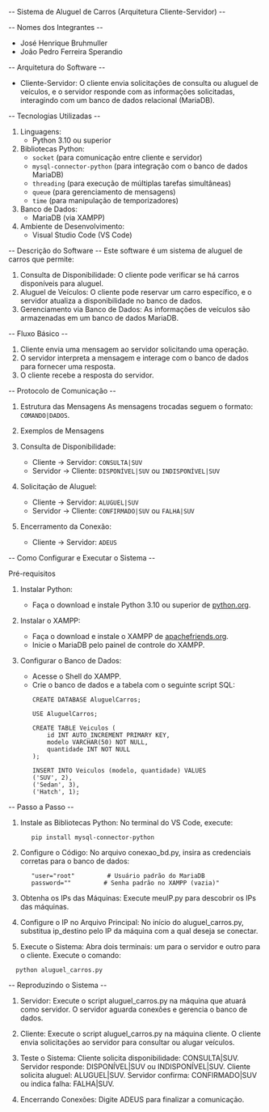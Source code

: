 -- Sistema de Aluguel de Carros (Arquitetura Cliente-Servidor) --

-- Nomes dos Integrantes --
- José Henrique Bruhmuller
- João Pedro Ferreira Sperandio 

-- Arquitetura do Software --
- Cliente-Servidor: O cliente envia solicitações de consulta ou aluguel de veículos, e o servidor responde com as informações solicitadas, interagindo com um banco de dados relacional (MariaDB).

-- Tecnologias Utilizadas --
1. Linguagens:
   - Python 3.10 ou superior
2. Bibliotecas Python:
   - `socket` (para comunicação entre cliente e servidor)
   - `mysql-connector-python` (para integração com o banco de dados MariaDB)
   - `threading` (para execução de múltiplas tarefas simultâneas)
   - `queue` (para gerenciamento de mensagens)
   - `time` (para manipulação de temporizadores)
3. Banco de Dados:
   - MariaDB (via XAMPP)
4. Ambiente de Desenvolvimento:
   - Visual Studio Code (VS Code)

-- Descrição do Software --
Este software é um sistema de aluguel de carros que permite:
1. Consulta de Disponibilidade: O cliente pode verificar se há carros disponíveis para aluguel.
2. Aluguel de Veículos: O cliente pode reservar um carro específico, e o servidor atualiza a disponibilidade no banco de dados.
3. Gerenciamento via Banco de Dados: As informações de veículos são armazenadas em um banco de dados MariaDB.

-- Fluxo Básico --
1. Cliente envia uma mensagem ao servidor solicitando uma operação.
2. O servidor interpreta a mensagem e interage com o banco de dados para fornecer uma resposta.
3. O cliente recebe a resposta do servidor.

-- Protocolo de Comunicação --
1. Estrutura das Mensagens
As mensagens trocadas seguem o formato: `COMANDO|DADOS`.

2. Exemplos de Mensagens
  1. Consulta de Disponibilidade:
     - Cliente → Servidor: `CONSULTA|SUV`
     - Servidor → Cliente: `DISPONÍVEL|SUV` ou `INDISPONÍVEL|SUV`
  2. Solicitação de Aluguel:
     - Cliente → Servidor: `ALUGUEL|SUV`
     - Servidor → Cliente: `CONFIRMADO|SUV` ou `FALHA|SUV`
  3. Encerramento da Conexão:
     - Cliente → Servidor: `ADEUS`


-- Como Configurar e Executar o Sistema --

Pré-requisitos
1. Instalar Python:
   - Faça o download e instale Python 3.10 ou superior de [python.org](https://www.python.org/downloads/).

2. Instalar o XAMPP:
   - Faça o download e instale o XAMPP de [apachefriends.org](https://www.apachefriends.org/).
   - Inicie o MariaDB pelo painel de controle do XAMPP.

3. Configurar o Banco de Dados:
   - Acesse o Shell do XAMPP.
   - Crie o banco de dados e a tabela com o seguinte script SQL:
     ```
     CREATE DATABASE AluguelCarros;

     USE AluguelCarros;

     CREATE TABLE Veiculos (
         id INT AUTO_INCREMENT PRIMARY KEY,
         modelo VARCHAR(50) NOT NULL,
         quantidade INT NOT NULL
     );

     INSERT INTO Veiculos (modelo, quantidade) VALUES
     ('SUV', 2),
     ('Sedan', 3),
     ('Hatch', 1);
     ```

-- Passo a Passo --

1. Instale as Bibliotecas Python:
   No terminal do VS Code, execute:
   ```
      pip install mysql-connector-python
   ```
2. Configure o Código:
   No arquivo conexao_bd.py, insira as credenciais corretas para o banco de dados:
   ```
      "user="root"         # Usuário padrão do MariaDB
      password=""         # Senha padrão no XAMPP (vazia)"
   ```
3. Obtenha os IPs das Máquinas:
  Execute meuIP.py para descobrir os IPs das máquinas.

4. Configure o IP no Arquivo Principal:
  No início do aluguel_carros.py, substitua ip_destino pelo IP da máquina com a qual deseja se conectar.

5. Execute o Sistema:
  Abra dois terminais: um para o servidor e outro para o cliente.
  Execute o comando:
  ```
    python aluguel_carros.py
  ```


-- Reproduzindo o Sistema --

1. Servidor:
  Execute o script aluguel_carros.py na máquina que atuará como servidor.
  O servidor aguarda conexões e gerencia o banco de dados.

2. Cliente:
  Execute o script aluguel_carros.py na máquina cliente.
  O cliente envia solicitações ao servidor para consultar ou alugar veículos.

3. Teste o Sistema:
  Cliente solicita disponibilidade: CONSULTA|SUV.
  Servidor responde: DISPONÍVEL|SUV ou INDISPONÍVEL|SUV.
  Cliente solicita aluguel: ALUGUEL|SUV.
  Servidor confirma: CONFIRMADO|SUV ou indica falha: FALHA|SUV.

4. Encerrando Conexões:
  Digite ADEUS para finalizar a comunicação.

